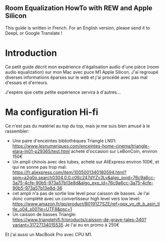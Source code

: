 Room Equalization HowTo with REW and Apple Silicon
---------------------------------------------------

This guide is written in French. For an English version, please send it to DeepL or Google Translate !

# Introduction

Ce petit guide décrit mon expérience d'égalisation audio d'une pièce (room audio equalization) sur mon Mac avec puce M1 Apple Silicon. J'ai regroupé diverses informations éparses sur le web et j'ai procédé avec pas mal d'essais et d'erreurs.

J'espère que cette petite expérience servira à d'autres...

# Ma configuration Hi-fi

Ce n'est pas du matériel au top du top, mais je me suis bien amusé à le rassembler:

- Une paire d'enceintes bibliothèques Triangle LN01:
https://www.lesnumeriques.com/enceintes-home-cinema/triangle-elara-ln01-p29365/test.html
acheté d'occasion sur LeBonCoin, environ 150€
- Un ampli chinois avec des tubes, acheté sur AliExpress environ 100€, et qui ne sonne pas trop mal:
https://fr.aliexpress.com/item/1005001340180594.html?spm=a2g0o.search0304.0.0.c06c247dYZv3Lv&algo_pvid=76c9a6cc-3a75-4cfe-90b5-973a57b13e8d&algo_exp_id=76c9a6cc-3a75-4cfe-90b5-973a57b13e8d-36
- cet ampli n'a pas de sortie low level pour caisson de basses. Je l'ai donc complété avec un convertisseur high level vers low level:
https://www.amazon.fr/gp/product/B0191Z7SZE/ref=ppx_yo_dt_b_asin_title_o04_s00?ie=UTF8&psc=1
- Un caisson de basses Triangle:
https://www.trianglehifi.fr/products/caisson-de-grave-tales-340?variant=31727134015535
Je l'ai eu en promo à 250€

Et j'ai aussi un MacBook Pro avec CPU M1.
